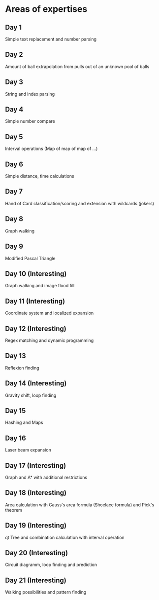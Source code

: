 # Areas of expertises

## Day 1

Simple text replacement and number parsing

## Day 2

Amount of ball extrapolation from pulls out of an unknown pool of balls

## Day 3

String and index parsing

## Day 4

Simple number compare

## Day 5

Interval operations (Map of map of map of ...)

## Day 6

Simple distance, time calculations

## Day 7

Hand of Card classification/scoring and extension with wildcards (jokers)

## Day 8

Graph walking

## Day 9

Modified Pascal Triangle

## Day 10 (Interesting)

Graph walking and image flood fill

## Day 11 (Interesting)

Coordinate system and localized expansion

## Day 12 (Interesting)

Regex matching and dynamic programming

## Day 13

Reflexion finding

## Day 14 (Interesting)

Gravity shift, loop finding

## Day 15

Hashing and Maps

## Day 16

Laser beam expansion

## Day 17 (Interesting)

Graph and A* with additional restrictions

## Day 18 (Interesting)

Area calculation with Gauss's area formula (Shoelace formula) and Pick's theorem

## Day 19 (Interesting)

qt Tree and combination calculation with interval operation

## Day 20 (Interesting)

Circuit diagramm, loop finding and prediction

## Day 21 (Interesting)

Walking possibilities and pattern finding
